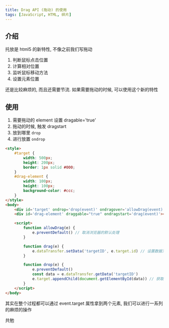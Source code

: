 ```yaml
---
title: Drag API (拖动) 的使用
tags: [JavaScript, HTML, 碎片]
---
```


## 介绍

托放是 html5 的新特性, 不像之前我们写拖动

1. 判断鼠标点击位置
2. 计算相对位置
3. 监听鼠标移动方法
4. 设置元素位置

还是比较麻烦的, 而且还需要节流. 如果需要拖动的时候, 可以使用这个新的特性

## 使用

1. 需要拖动的 element 设置 dragable='true'
2. 拖动的时候, 触发 dragstart 
3. 放到哪里 `drop`
4. 进行放置 `ondrop`

```html
<style>
    #target {
        width: 500px;
        height: 200px;
        border: 1px solid #000;
    }
    #drag-element {
        width: 100px;
        height: 100px;
        background-color: #ccc;
    }
</style>
<body>
    <div id='target' ondrop='drop(event)' ondragover='allowDrag(event)'>Target</div>
	<div id='drag-element' draggable="true" ondragstart='drag(event)'></div>

	<script>
		function allowDrag(e) {
			e.preventDefault() // 取消浏览器的默认处理
		}

		function drag(e) {
			e.dataTransfer.setData('targetID', e.target.id) // 设置数据为拖动元素的 ID
		}

		function drop(e) {
			e.preventDefault()
			const data = e.dataTransfer.getData('targetID')
			e.target.appendChild(document.getElementById(data)) // 获取这个 ID, 把它添加到目标元素, 如果不放置的话, 元素拖动失败, 放到原位置
		}
	</script>
</body>
```

其实在整个过程都可以通过 event.target 属性拿到两个元素, 我们可以进行一系列的麻烦的操作

共勉
